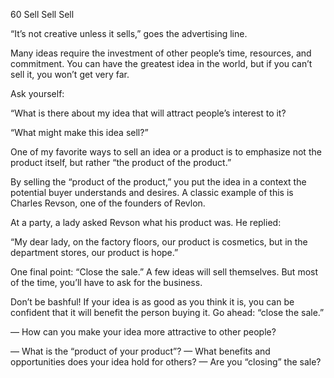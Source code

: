 60 Sell Sell Sell

“It’s not creative unless it sells,” goes the advertising line.

Many ideas require the investment of other people’s time, resources, and commitment. You can have the greatest idea in the world, but if you can’t sell it, you won’t get very far.

Ask yourself:

“What is there about my idea that will attract people’s interest to it?

“What might make this idea
sell?”

One of my favorite ways to sell an idea or a product is to emphasize not the product itself, but rather “the product of the product.”

By selling the “product of the product,” you put the idea in a context the potential buyer understands and desires. A classic example of this is Charles Revson, one of the founders of Revlon.

At a party, a lady asked Revson what his product was. He replied:

“My dear lady, on the 
factory floors, our product
is cosmetics, but in the department stores, our product is hope.”

One final point: “Close the sale.” A few ideas will sell themselves. But most of the time, you’ll have to ask for the business.

Don’t be bashful! If your idea is as good as you think it is, you can be confident that it will benefit the person buying it. Go ahead: “close the sale.”

— How can you make your idea more attractive to other people?

— What is the “product of your product”?
— What benefits and opportunities does your idea hold for others?
— Are you “closing” the sale?



